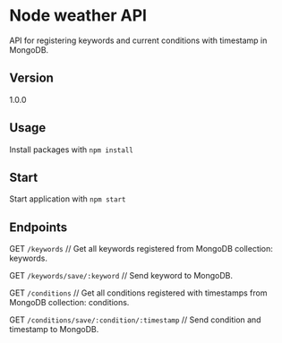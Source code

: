 # Node weather API

API for registering keywords and current conditions with timestamp in MongoDB.

## Version

1.0.0

## Usage

Install packages with `npm install`

## Start

Start application with `npm start`

## Endpoints

GET `/keywords` // Get all keywords registered from MongoDB collection: keywords.

GET `/keywords/save/:keyword` // Send keyword to MongoDB.

GET `/conditions` // Get all conditions registered with timestamps from MongoDB collection: conditions.

GET `/conditions/save/:condition/:timestamp` // Send condition and timestamp to MongoDB.
